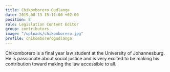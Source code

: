 ```yaml
---
title: Chikomborero Gudlanga
date: 2019-08-13 15:11:00 +02:00
position: 8
role: Legislation Content Editor
group: contributors
image: "/uploads/chikomborero.jpg"
profile: chikomborerogudlanga
---
```


Chikomborero is a final year law student at the University of Johannesburg. He is passionate about social justice and is very excited to be making his contribution toward making the law accessible to all.